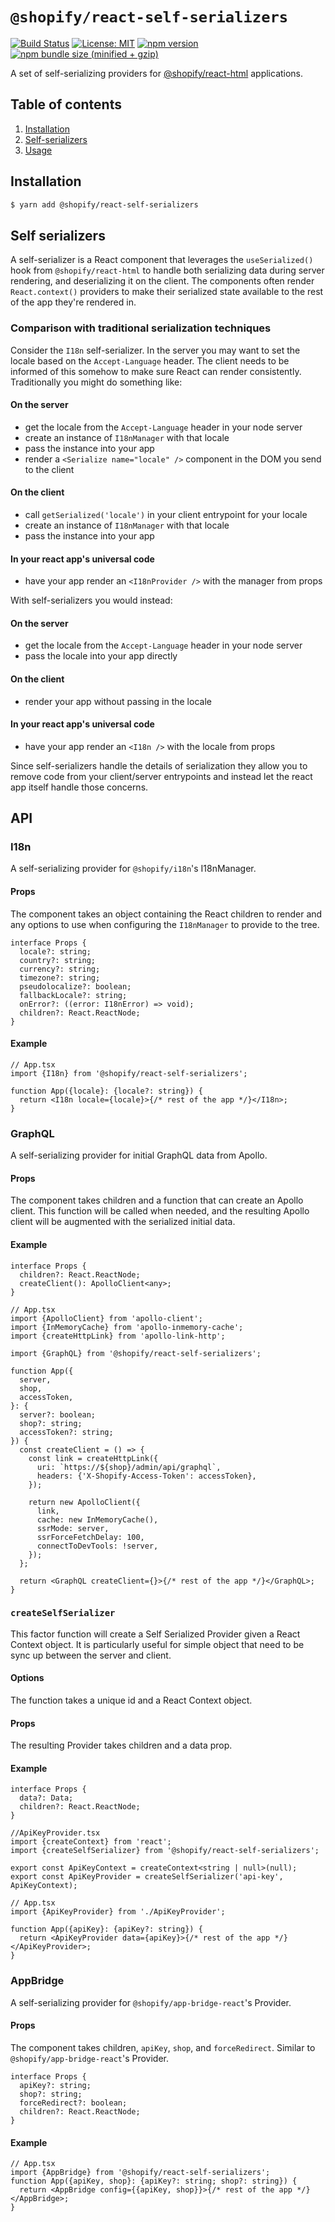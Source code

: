 # `@shopify/react-self-serializers`

[![Build Status](https://travis-ci.org/Shopify/quilt.svg?branch=master)](https://travis-ci.org/Shopify/quilt)
[![License: MIT](https://img.shields.io/badge/License-MIT-green.svg)](LICENSE.md) [![npm version](https://badge.fury.io/js/%40shopify%2Freact-self-serializers.svg)](https://badge.fury.io/js/%40shopify%2Freact-self-serializers.svg) [![npm bundle size (minified + gzip)](https://img.shields.io/bundlephobia/minzip/@shopify/react-self-serializers.svg)](https://img.shields.io/bundlephobia/minzip/@shopify/react-self-serializers.svg)

A set of self-serializing providers for [@shopify/react-html](../react-html) applications.

## Table of contents

1. [Installation](#installation)
1. [Self-serializers](#self-serializers)
1. [Usage](#usage)

## Installation

```bash
$ yarn add @shopify/react-self-serializers
```

## Self serializers

A self-serializer is a React component that leverages the `useSerialized()` hook from `@shopify/react-html` to handle both serializing data during server rendering, and deserializing it on the client. The components often render `React.context()` providers to make their serialized state available to the rest of the app they're rendered in.

### Comparison with traditional serialization techniques

Consider the `I18n` self-serializer. In the server you may want to set the locale based on the `Accept-Language` header. The client needs to be informed of this somehow to make sure React can render consistently. Traditionally you might do something like:

#### On the server

- get the locale from the `Accept-Language` header in your node server
- create an instance of `I18nManager` with that locale
- pass the instance into your app
- render a `<Serialize name="locale" />` component in the DOM you send to the client

#### On the client

- call `getSerialized('locale')` in your client entrypoint for your locale
- create an instance of `I18nManager` with that locale
- pass the instance into your app

#### In your react app's universal code

- have your app render an `<I18nProvider />` with the manager from props

With self-serializers you would instead:

#### On the server

- get the locale from the `Accept-Language` header in your node server
- pass the locale into your app directly

#### On the client

- render your app without passing in the locale

#### In your react app's universal code

- have your app render an `<I18n />` with the locale from props

Since self-serializers handle the details of serialization they allow you to remove code from your client/server entrypoints and instead let the react app itself handle those concerns.

## API

### I18n

A self-serializing provider for `@shopify/i18n`'s I18nManager.

#### Props

The component takes an object containing the React children to render and any options to use when configuring the `I18nManager` to provide to the tree.

```tsx
interface Props {
  locale?: string;
  country?: string;
  currency?: string;
  timezone?: string;
  pseudolocalize?: boolean;
  fallbackLocale?: string;
  onError?: ((error: I18nError) => void);
  children?: React.ReactNode;
}
```

#### Example

```tsx
// App.tsx
import {I18n} from '@shopify/react-self-serializers';

function App({locale}: {locale?: string}) {
  return <I18n locale={locale}>{/* rest of the app */}</I18n>;
}
```

### GraphQL

A self-serializing provider for initial GraphQL data from Apollo.

#### Props

The component takes children and a function that can create an Apollo client. This function will be called when needed, and the resulting Apollo client will be augmented with the serialized initial data.

#### Example

```tsx
interface Props {
  children?: React.ReactNode;
  createClient(): ApolloClient<any>;
}
```

```tsx
// App.tsx
import {ApolloClient} from 'apollo-client';
import {InMemoryCache} from 'apollo-inmemory-cache';
import {createHttpLink} from 'apollo-link-http';

import {GraphQL} from '@shopify/react-self-serializers';

function App({
  server,
  shop,
  accessToken,
}: {
  server?: boolean;
  shop?: string;
  accessToken?: string;
}) {
  const createClient = () => {
    const link = createHttpLink({
      uri: `https://${shop}/admin/api/graphql`,
      headers: {'X-Shopify-Access-Token': accessToken},
    });

    return new ApolloClient({
      link,
      cache: new InMemoryCache(),
      ssrMode: server,
      ssrForceFetchDelay: 100,
      connectToDevTools: !server,
    });
  };

  return <GraphQL createClient={}>{/* rest of the app */}</GraphQL>;
}
```

### `createSelfSerializer`

This factor function will create a Self Serialized Provider given a React Context object.
It is particularly useful for simple object that need to be sync up between the server and client.

#### Options

The function takes a unique id and a React Context object.

#### Props

The resulting Provider takes children and a data prop.

#### Example

```tsx
interface Props {
  data?: Data;
  children?: React.ReactNode;
}
```

```tsx
//ApiKeyProvider.tsx
import {createContext} from 'react';
import {createSelfSerializer} from '@shopify/react-self-serializers';

export const ApiKeyContext = createContext<string | null>(null);
export const ApiKeyProvider = createSelfSerializer('api-key', ApiKeyContext);
```

```tsx
// App.tsx
import {ApiKeyProvider} from './ApiKeyProvider';

function App({apiKey}: {apiKey?: string}) {
  return <ApiKeyProvider data={apiKey}>{/* rest of the app */}</ApiKeyProvider>;
}
```

### AppBridge

A self-serializing provider for `@shopify/app-bridge-react`'s Provider.

#### Props

The component takes children, `apiKey`, `shop`, and `forceRedirect`. Similar to `@shopify/app-bridge-react`'s Provider.

```tsx
interface Props {
  apiKey?: string;
  shop?: string;
  forceRedirect?: boolean;
  children?: React.ReactNode;
}
```

#### Example

```tsx
// App.tsx
import {AppBridge} from '@shopify/react-self-serializers';
function App({apiKey, shop}: {apiKey?: string; shop?: string}) {
  return <AppBridge config={{apiKey, shop}}>{/* rest of the app */}</AppBridge>;
}
```
